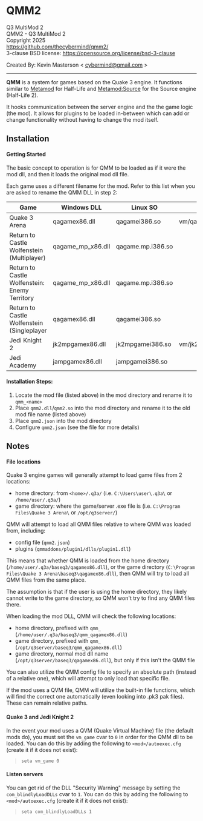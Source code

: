 # QMM2
Q3 MultiMod 2  
QMM2 - Q3 MultiMod 2  
Copyright 2025  
https://github.com/thecybermind/qmm2/  
3-clause BSD license: https://opensource.org/license/bsd-3-clause  

Created By: Kevin Masterson < cybermind@gmail.com >

---

**QMM** is a system for games based on the Quake 3 engine. It functions similar to [Metamod](http://metamod.org/) for Half-Life and [Metamod:Source](https://www.sourcemm.net/) for the Source engine (Half-Life 2).

It hooks communication between the server engine and the the game logic (the mod). It allows for plugins to be loaded in-between which can add or change functionality without having to change the mod itself.


## Installation

#### Getting Started
The basic concept to operation is for QMM to be loaded as if it were the mod dll, and then it loads the original mod dll file.

Each game uses a different filename for the mod. Refer to this list when you are asked to rename the QMM DLL in step 2:

| Game | Windows DLL | Linux SO | QVM |
| ----------- | ----------- | ----------- | ----------- |
| Quake 3 Arena | qagamex86.dll | qagamei386.so | vm/qagame.qvm |
| Return to Castle Wolfenstein (Multiplayer) | qagame_mp_x86.dll | qagame.mp.i386.so |   |
| Return to Castle Wolfenstein: Enemy Territory | qagame_mp_x86.dll | qagame.mp.i386.so |   |
| Return to Castle Wolfenstein (Singleplayer | qagamex86.dll | qagamei386.so |   |
| Jedi Knight 2 | jk2mpgamex86.dll | jk2mpgamei386.so | vm/jk2mpgame.qvm |
| Jedi Academy | jampgamex86.dll | jampgamei386.so |  |

#### Installation Steps:
1. Locate the mod file (listed above) in the mod directory and rename it to `qmm_<name>`
2. Place `qmm2.dll`/`qmm2.so` into the mod directory and rename it to the old mod file name (listed above)
3. Place `qmm2.json` into the mod directory
4. Configure `qmm2.json` (see the file for more details)

## Notes

#### File locations

Quake 3 engine games will generally attempt to load game files from 2 locations:
 - home directory: from `<home>/.q3a/` (i.e. `C:\Users\user\.q3a\` or `/home/user/.q3a/`)
 - game directory: where the game/server .exe file is (i.e. `C:\Program Files\Quake 3 Arena\` or `/opt/q3server/`)

QMM will attempt to load all QMM files relative to where QMM was loaded from, including:
 - config file (`qmm2.json`)
 - plugins (`qmmaddons/plugin1/dlls/plugin1.dll`)

This means that whether QMM is loaded from the home directory (`/home/user/.q3a/baseq3/qagamex86.dll`), or the game directory (`C:\Program Files\Quake 3 Arena\baseq3\qagamex86.dll`), then QMM will try to load all QMM files from the same place.

The assumption is that if the user is using the home directory, they likely cannot write to the game directory, so QMM won't try to find any QMM files there.

When loading the mod DLL, QMM will check the following locations:
 - home directory, prefixed with `qmm_` (`/home/user/.q3a/baseq3/qmm_qagamex86.dll`)
 - game directory, prefixed with `qmm_` (`/opt/q3server/baseq3/qmm_qagamex86.dll`)
 - game directory, normal mod dll name (`/opt/q3server/baseq3/qagamex86.dll`), but only if this isn't the QMM file

You can also utilize the QMM config file to specify an absolute path (instead of a relative one), which will attempt to only load that specific file.

If the mod uses a QVM file, QMM will utilize the built-in file functions, which will find the correct one automatically (even looking into .pk3 pak files). These can remain relative paths.

#### Quake 3 and Jedi Knight 2 
In the event your mod uses a QVM (Quake Virtual Machine) file (the default mods do), you must set the `vm_game` cvar to `0` in order for the QMM dll to be loaded. You can do this by adding the following to `<mod>/autoexec.cfg` (create it if it does not exist):  
> `seta vm_game 0`

#### Listen servers
You can get rid of the DLL "Security Warning" message by setting the `com_blindlyLoadDLLs` cvar to `1`. You can do this by adding the following to `<mod>/autoexec.cfg` (create it if it does not exist):  
> `seta com_blindlyLoadDLLs 1`
